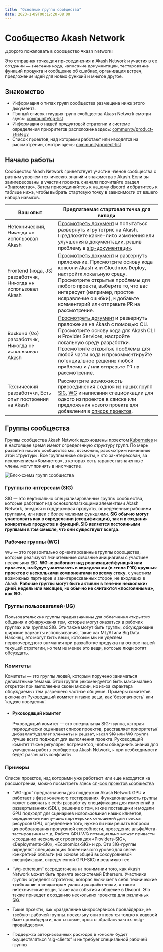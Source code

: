 ```yaml
---
title: "Основные группы сообщества"
date: 2023-1-09T00:19:20-08:00
---
```


# Сообщество Akash Network

Доброго пожаловать в сообщество Akash Network!

Это отправная точка для присоединения к Akash Network и участия в ее создании — внесение кода, написание документации, тестирование функций продукта и сообщение об ошибках, организация встреч, предложение идей для новых функций и многое другое.

## Знакомство

- Информация о типах групп сообщества размещена ниже этого документа.
- Полный список текущих групп сообщества Akash Network смотри здесь: [community/cg-list](cg-list)
- Информация о нашей продуктовой стратегии и системе определения приоритетов расположена здесь: [community/product-strategy](product-strategy)
- Cписок проектов, над которыми работают или находятся на рассмотрении, смотри здесь: [community/project-list](projects-list)

## Начало работы

Сообщество Akash Network приветствует участие членов сообщества с разным уровнем технических знаний и знакомства с Akash. Если вы заинтересованы в участии проекта, сначала прочитайте раздел «Знакомство». Затем присоединяйтесь к нашему discord и обратитесь к таблице ниже, чтобы выбрать стартовую точку в зависимости от вашего набора навыков.

| Ваш опыт | Предлагаемая стартовая точка для вклада |
| --- | --- |
| Нетехнический, Никогда не использовал Akash | [Просмотреть документ](https://docs.akash.network/) и попытаться развернуть игру тетрис на Akash. Предложите какие-либо изменения или улучшения в документации, решив проблему в [sig-документации](sig-documentation). |
| Frontend (нода, JS) разработчик, Никогда не использовал Akash | [Просмотреть документ](https://docs.akash.network/) и развернуть приложение. Просмотрите основу кода консоли Akash или Cloudmos Deploy, настройте локальную среду. Просмотрите открытые проблемы для любого проекта, выберите то, что вас интересует (например, простое исправление ошибки), и добавьте комментарий или отправьте PR на рассмотрение. |
| Backend (Go) разработчик, Никогда не использовал Akash | [Просмотреть документ](https://docs.akash.network/) и развернуть приложение на Akash с помощью CLI. Просмотрите основу кода для Akash CLI и Provider Services, настройте локальную среду разработки. Просмотрите открытые проблемы для любой части кода и прокомментируйте потенциальное решение любой проблемы и / или отправьте PR на рассмотрение. |
| Технический разработчки, Есть опыт построения на Akash | Рассмотрите возможность присоединения к одной из наших групп [SIG](cg-list), [WG](cg-list) и написания спецификации для одного из проектов в списке или предложения нового проекта для добавления в [список проектов](projects-list). |

## Группы сообщества

Группы сообщества Akash Network вдохновлены проектом [Kubernetes](https://github.com/kubernetes/community) и в настоящее время имеют определенную структуру групп. По мере развития нашего сообщества мы, возможно, рассмотрим изменение этой структуры. Все группы ниже открыты, и кто заинтересован, за исключением «Комитетов», в которых есть заранее назначенные члены, могут принять в них участие.

![Блок-схема групп сообщества](akash-community-groups-block-diagram.png)

### Группы по интересам (SIG)

SIG — это вертикально специализированные группы сообщества, которые работают над основополагающими элементами Akash Network, внедряя и поддерживая продукты, определенные рабочими группами, или идеи с более мелкими функциями. **SIG обычно могут участвовать как в определении (спецификации), так и в создании конкретных продуктов и функций. SIG являются постоянными группами в том смысле, что они существуют всегда.**

### Рабочие группы (WG)

WG — это горизонтально ориентированные группы сообщества, которые реализуют значительные сквозные инициативы с участием нескольких SIG. **WG не работают над реализацией функций или проектов, но будут участвовать в определении (в стиле PRD) крупных проектов с несколькими компонентами по всему стеку.** с участием возможных партнеров и заинтересованных сторон, не входящих в Akash. **Рабочие группы могут быть активны в течение нескольких дней, недель или месяцев, но обычно не считаются «постоянными», как SIG.**

### Группы пользователей (UG)

Пользовательские группы предназначены для облегчения открытого общения и обнаружения тем, которые могут оказаться в рабочих группах или группах SIG. Это также могут быть группы, обсуждающие широкие варианты использования, такие как ML/AI или Big Data. Наконец, это могут быть вещи, которым мы не уделяем первоочередного внимания при разработке продукта на основе нашей текущей стратегии, но тем не менее это вещи, которые люди хотят обсуждать.

### Комитеты

Комитеты — это группы людей, которым поручено заниматься деликатными темами. Этой группе рекомендуется быть максимально открытой при выполнении своей миссии, но из-за характера обсуждаемых тем разрешено частное общение. Примеры комитетов включают Руководящий комитет и такие вещи, как 'безопасность' или 'кодекс поведения'.

- #### Руководящий комитет
  
    Руководящий комитет — это специальная SIG-группа, которая периодически оценивает список проектов, расставляет приоритеты/добавляет/удаляет элементы и решает, какая SIG или WG группа лучше всего подходит для выполнения проекта. Руководящий комитет также регулярно встречается, чтобы объединить знания для улучшения работы сообщества Akash Network, и при необходимости будет разрешать конфликты.

### Примеры

Список проектов, над которыми уже работают или еще находятся на рассмотрении, можно посмотреть здесь [список проектов сообщества](projects-list)

- “WG-gpu” предназначена для поддержки Akash Network GPU и работает в фазе конечного тестирования. Функциональность группы может включать в себя разработку спецификации для изменений в развертываниях (SDL), решение о том, какие поставщики и модели GPU подходят для сценариев использования наших клиентов, определение наилучших партнерских отношений для поиска ресурсов GPU, определение того, нужно ли нам решать вопросы ценообразования пропускной способности, проведение альфа/бета-тестирования и т. д.  Работа GPU-WG потенциально может привести к созданию нескольких проектов для «Providers-SIG», «Deployments-SIG», «Economics-SIG» и др. Эти SIG-группы определят спецификацию более низкого уровня для своей конкретной области (на основе общей высокоуровневой спецификации, определенной GPU-SIG) и реализуют ее.
  
- “Wg-ethereum” сосредоточена на понимании того, как Akash Network может быть принята экосистемой Ethereum.  Участники группы определят стратегию, которая включает в себя: технические требования к операторам узлов и разработчикам, а также нетехнические вещи, такие как события и общение в Discord. Это также приведет к созданию нескольких проектов для различных SIG.

- Такие проекты, как «разделение микросервисов провайдера», не требуют рабочей группы, поскольку они относятся только к кодовой базе провайдера и, как таковые, просто обрабатываются «sig-провайдером».

- Поддержка авторизованных расходов в консоли будет осуществляться “sig-clients” и не требует специальной рабочей группы.
